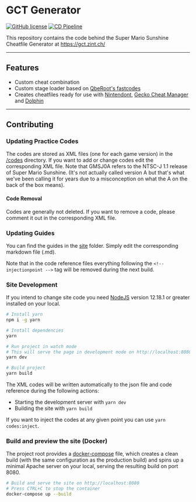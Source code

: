 # GCT Generator

[![GitHub license](https://img.shields.io/github/license/bitpatty/gctGenerator?color=blue&label=License&style=plastic)](https://github.com/BitPatty/gctGenerator/blob/master/LICENSE)
[![CD Pipeline](https://github.com/BitPatty/gctGenerator/workflows/CD%20Pipeline/badge.svg)](https://github.com/BitPatty/gctGenerator/actions?query=workflow%3A%22CD+Pipeline%22)

This repository contains the code behind the Super Mario Sunshine Cheatfile Generator at https://gct.zint.ch/

---

## Features

- Custom cheat combination
- Custom stage loader based on [QbeRoot's fastcodes](https://github.com/QbeRoot/fastcodes)
- Creates cheatfiles ready for use with [Nintendont](https://github.com/FIX94/Nintendont), [Gecko Cheat Manager](https://wiibrew.org/wiki/CheatManager) and [Dolphin](https://github.com/dolphin-emu/dolphin)

---

## Contributing

### Updating Practice Codes

The codes are stored as XML files (one for each game version) in the [/codes](https://github.com/BitPatty/gctGenerator/tree/master/codes) directory. If you want to add or change codes edit the corresponding XML file. Note that GMSJ0A refers to the NTSC-J 1.1 release of Super Mario Sunshine. (It's not actually called version A but that's what we've been calling it for years due to a misconception on what the A on the back of the box means).

#### Code Removal

Codes are generally not deleted. If you want to remove a code, please comment it out in the corresponding XML file.

### Updating Guides

You can find the guides in the [site](https://github.com/BitPatty/gctGenerator/tree/master/site) folder. Simply edit the corresponding markdown file (.md).

Note that in the code reference files everything following the `<!-- injectionpoint -->` tag will be removed during the next build.

### Site Development

If you intend to change site code you need [NodeJS](https://nodejs.org/en/) version 12.18.1 or greater installed on your local.

```sh
# Install yarn
npm i -g yarn

# Install dependencies
yarn

# Run project in watch mode
# This will serve the page in development mode on http://localhost:8080
yarn dev

# Build project
yarn build
```

The XML codes will be written automatically to the json file and code reference during the following actions:

- Starting the development server with `yarn dev`
- Building the site with `yarn build`

If you want to inject the codes at any given point you can use `yarn codes:inject`.

### Build and preview the site (Docker)

The project root provides a [docker-compose](https://docs.docker.com/compose/) file, which creates a clean build (with the same configuration as the production build) and spins up a minimal Apache server on your local, serving the resulting build on port 8080.

```sh
# Build and serve the site on http://localhost:8080
# Press CTRL+C to stop the container
docker-compose up --build
```
